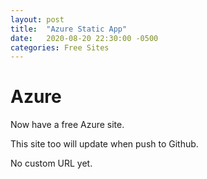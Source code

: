 ```yaml
---
layout: post
title:  "Azure Static App"
date:   2020-08-20 22:30:00 -0500
categories: Free Sites
---
```

# Azure

Now have a free Azure site.

This site too will update when push to Github.

No custom URL yet.

